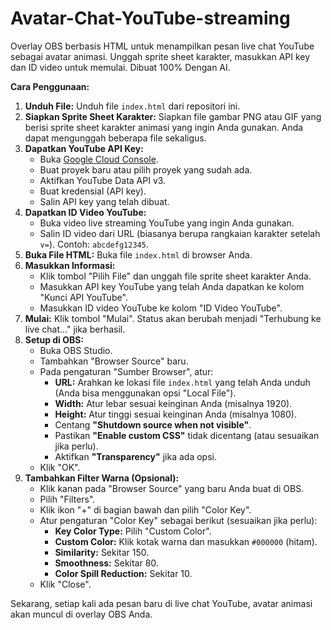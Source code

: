 # Avatar-Chat-YouTube-streaming
Overlay OBS berbasis HTML untuk menampilkan pesan live chat YouTube sebagai avatar animasi. Unggah sprite sheet karakter, masukkan API key dan ID video untuk memulai. Dibuat 100% Dengan AI.

**Cara Penggunaan:**

1.  **Unduh File:** Unduh file `index.html` dari repositori ini.
2.  **Siapkan Sprite Sheet Karakter:** Siapkan file gambar PNG atau GIF yang berisi sprite sheet karakter animasi yang ingin Anda gunakan. Anda dapat mengunggah beberapa file sekaligus.
3.  **Dapatkan YouTube API Key:**
    * Buka [Google Cloud Console](https://console.cloud.google.com/).
    * Buat proyek baru atau pilih proyek yang sudah ada.
    * Aktifkan YouTube Data API v3.
    * Buat kredensial (API key).
    * Salin API key yang telah dibuat.
4.  **Dapatkan ID Video YouTube:**
    * Buka video live streaming YouTube yang ingin Anda gunakan.
    * Salin ID video dari URL (biasanya berupa rangkaian karakter setelah `v=`). Contoh: `abcdefg12345`.
5.  **Buka File HTML:** Buka file `index.html` di browser Anda.
6.  **Masukkan Informasi:**
    * Klik tombol "Pilih File" dan unggah file sprite sheet karakter Anda.
    * Masukkan API key YouTube yang telah Anda dapatkan ke kolom "Kunci API YouTube".
    * Masukkan ID video YouTube ke kolom "ID Video YouTube".
7.  **Mulai:** Klik tombol "Mulai". Status akan berubah menjadi "Terhubung ke live chat..." jika berhasil.
8.  **Setup di OBS:**
    * Buka OBS Studio.
    * Tambahkan "Browser Source" baru.
    * Pada pengaturan "Sumber Browser", atur:
        * **URL:** Arahkan ke lokasi file `index.html` yang telah Anda unduh (Anda bisa menggunakan opsi "Local File").
        * **Width:** Atur lebar sesuai keinginan Anda (misalnya 1920).
        * **Height:** Atur tinggi sesuai keinginan Anda (misalnya 1080).
        * Centang **"Shutdown source when not visible"**.
        * Pastikan **"Enable custom CSS"** tidak dicentang (atau sesuaikan jika perlu).
        * Aktifkan **"Transparency"** jika ada opsi.
    * Klik "OK".
9.  **Tambahkan Filter Warna (Opsional):**
    * Klik kanan pada "Browser Source" yang baru Anda buat di OBS.
    * Pilih "Filters".
    * Klik ikon "+" di bagian bawah dan pilih "Color Key".
    * Atur pengaturan "Color Key" sebagai berikut (sesuaikan jika perlu):
        * **Key Color Type:** Pilih "Custom Color".
        * **Custom Color:** Klik kotak warna dan masukkan `#000000` (hitam).
        * **Similarity:** Sekitar 150.
        * **Smoothness:** Sekitar 80.
        * **Color Spill Reduction:** Sekitar 10.
    * Klik "Close".

Sekarang, setiap kali ada pesan baru di live chat YouTube, avatar animasi akan muncul di overlay OBS Anda.

